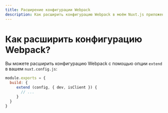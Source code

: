 ```yaml
---
title: Расширение конфигурации Webpack
description: Как расширить конфигурацию Webpack в моём Nuxt.js приложении?
---
```


# Как расширить конфигурацию Webpack?

Вы можете расширить конфигурацию Webpack с помощью опции `extend` в вашем `nuxt.config.js`:

```js
module.exports = {
  build: {
     extend (config, { dev, isClient }) {
       // ...
     }
  }
}
```
